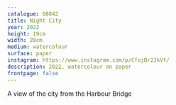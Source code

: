 ```yaml
---
catalogue: 08042
title: Night City
year: 2022
height: 19cm
width: 28cm
medium: watercolour
surface: paper
instagram: https://www.instagram.com/p/CfojBr2JkVt/
description: 2022, watercolour on paper
frontpage: false
---
```

A view of the city from the Harbour Bridge
